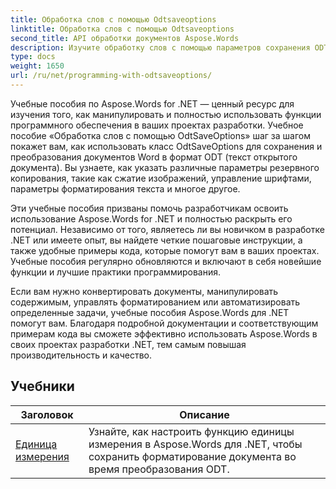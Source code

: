 ```yaml
---
title: Обработка слов с помощью Odtsaveoptions
linktitle: Обработка слов с помощью Odtsaveoptions
second_title: API обработки документов Aspose.Words
description: Изучите обработку слов с помощью параметров сохранения ODT в Aspose.Words для .NET. Подробные руководства с примером кода для сохранения документов Word в формате ODT.
type: docs
weight: 1650
url: /ru/net/programming-with-odtsaveoptions/
---
```

Учебные пособия по Aspose.Words for .NET — ценный ресурс для изучения того, как манипулировать и полностью использовать функции программного обеспечения в ваших проектах разработки. Учебное пособие «Обработка слов с помощью OdtSaveOptions» шаг за шагом покажет вам, как использовать класс OdtSaveOptions для сохранения и преобразования документов Word в формат ODT (текст открытого документа). Вы узнаете, как указать различные параметры резервного копирования, такие как сжатие изображений, управление шрифтами, параметры форматирования текста и многое другое.

Эти учебные пособия призваны помочь разработчикам освоить использование Aspose.Words for .NET и полностью раскрыть его потенциал. Независимо от того, являетесь ли вы новичком в разработке .NET или имеете опыт, вы найдете четкие пошаговые инструкции, а также удобные примеры кода, которые помогут вам в ваших проектах. Учебные пособия регулярно обновляются и включают в себя новейшие функции и лучшие практики программирования.

Если вам нужно конвертировать документы, манипулировать содержимым, управлять форматированием или автоматизировать определенные задачи, учебные пособия Aspose.Words для .NET помогут вам. Благодаря подробной документации и соответствующим примерам кода вы сможете эффективно использовать Aspose.Words в своих проектах разработки .NET, тем самым повышая производительность и качество.

 ## Учебники
| Заголовок | Описание |
| --- | --- |
| [Единица измерения](./measure-unit/) | Узнайте, как настроить функцию единицы измерения в Aspose.Words для .NET, чтобы сохранить форматирование документа во время преобразования ODT. |
